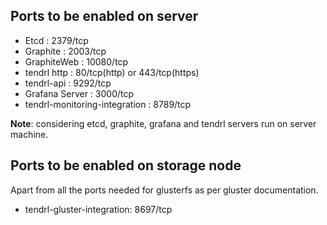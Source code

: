 
## Ports to be enabled on server
* Etcd : 2379/tcp
* Graphite : 2003/tcp
* GraphiteWeb : 10080/tcp
* tendrl http : 80/tcp(http) or 443/tcp(https)
* tendrl-api : 9292/tcp
* Grafana Server : 3000/tcp
* tendrl-monitoring-integration : 8789/tcp

**Note**: considering etcd, graphite, grafana and tendrl servers run on server machine.

## Ports to be enabled on storage node
Apart from all the ports needed for glusterfs as per gluster documentation.
* tendrl-gluster-integration: 8697/tcp